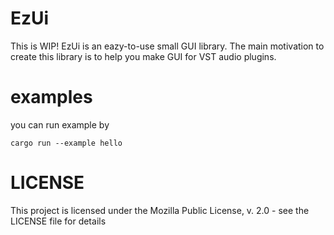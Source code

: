 # EzUi

This is WIP!
EzUi is an eazy-to-use small GUI library.
The main motivation to create this library is to help you make GUI for VST audio plugins.

# examples

you can run example by

    cargo run --example hello

# LICENSE

This project is licensed under the Mozilla Public License, v. 2.0 - see the LICENSE file for details
